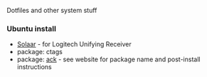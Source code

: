 Dotfiles and other system stuff

### Ubuntu install ###
* [Solaar](https://github.com/pwr/Solaar) - for Logitech Unifying Receiver
* package: ctags
* package: [ack](http://beyondgrep.com/install/) - see website for package name and post-install instructions
